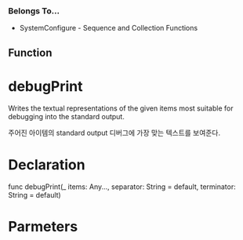 ### Belongs To...
- SystemConfigure - Sequence and Collection Functions

## Function
# debugPrint

Writes the textual representations of the given items most suitable for debugging into the standard output.

주어진 아이템의 standard output 디버그에 가장 맞는 텍스트를 보여준다.


# Declaration
func debugPrint(_ items: Any..., separator: String = default, terminator: String = default)


# Parmeters


